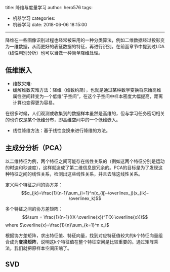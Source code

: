 title: 降维与度量学习
author: hero576
tags:
  - 机器学习
categories:
  - 机器学习
date: 2018-06-06 18:15:00
---
降维在一些图像识别过程也经常被采用的一种分类算法，例如二维数据经过投影变为一维数据，从而更好的表征数据的特征，再进行识别。在前面章节中提到过LDA（线性判别分析）也可以当做一种简单降维处理。

## 低维嵌入
- 维数灾难:
- 缓解维数灾难方法：降维（维数约简），也就是通过某种数学变换将原始高维属性空间转变为一个低维“子空间”，在这个子空间中样本密度大幅提高，距离计算也变得更为容易。 

在很多时候，人们观测或收集到的数据样本虽然是高维的，但与学习任务密切相关的也许仅是某个低维分布，即高维空间中的一个低维嵌入。   
- 线性降维方法：基于线性变换来进行降维的方法。

## 主成分分析（PCA）
 以二维特征为例，两个特征之间可能存在线性关系的（例如这两个特征分别是运动的时速和秒速度），这样就造成了第二维信息是冗余的。PCA的目标是为了发现这种特征之间的线性关系，检测出这些线性关系，并且去除这线性关系。

定义两个特征之间的协方差：
$$σ_{jk}=\frac{1}{n-1}\sum_{i=1}^n(x_{ij}-\overlinex_j)(x_{ik}-\overlinex_k)$$

多个特征之间的协方差矩阵：
$$\sum = \frac{1}{n-1}((X-\overline{x})^T(X-\overline{x}))$$
where $\overline{x}=\frac{1}{n}\sum_{k=1}^n x_i$

根据协方差矩阵，求出特征值、特征向量，找到对应特征值较大的k个特征向量组合成为**变换矩阵**，说明这k个特征值在整个特征空间是比较重要的。通过矩阵乘法，我们就把原样本空间压缩了。

## SVD






